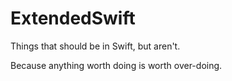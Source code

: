 # ExtendedSwift

Things that should be in Swift, but aren't.

Because anything worth doing is worth over-doing.
